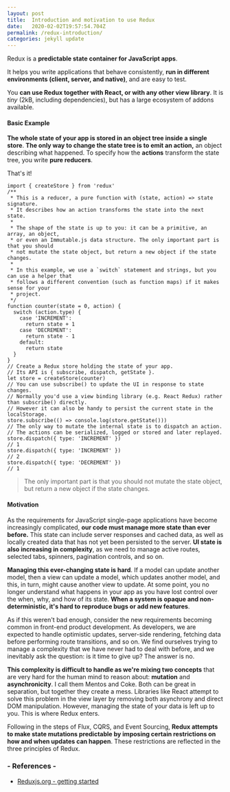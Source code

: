 ```yaml
---
layout: post
title:  Introduction and motivation to use Redux
date:   2020-02-02T19:57:54.704Z
permalink: /redux-introduction/
categories: jekyll update
---
```

Redux is a **predictable state container for JavaScript apps**.

It helps you write applications that behave consistently, **run in different environments (client, server, and native)**, and are easy to test. 

You **can use Redux together with React, or with any other view library**. It is *tiny* (2kB, including dependencies), but has a large ecosystem of addons available.

#### Basic Example
**The whole state of your app is stored in an object tree inside a single store**. **The only way to change the state tree is to emit an action,** an object describing what happened. To specify how the **actions** transform the state tree, you write **pure reducers**.

That's it!

```
import { createStore } from 'redux'
/**
 * This is a reducer, a pure function with (state, action) => state signature.
 * It describes how an action transforms the state into the next state.
 *
 * The shape of the state is up to you: it can be a primitive, an array, an object,
 * or even an Immutable.js data structure. The only important part is that you should
 * not mutate the state object, but return a new object if the state changes.
 *
 * In this example, we use a `switch` statement and strings, but you can use a helper that
 * follows a different convention (such as function maps) if it makes sense for your
 * project.
 */
function counter(state = 0, action) {
  switch (action.type) {
    case 'INCREMENT':
      return state + 1
    case 'DECREMENT':
      return state - 1
    default:
      return state
  }
}
// Create a Redux store holding the state of your app.
// Its API is { subscribe, dispatch, getState }.
let store = createStore(counter)
// You can use subscribe() to update the UI in response to state changes.
// Normally you'd use a view binding library (e.g. React Redux) rather than subscribe() directly.
// However it can also be handy to persist the current state in the localStorage.
store.subscribe(() => console.log(store.getState()))
// The only way to mutate the internal state is to dispatch an action.
// The actions can be serialized, logged or stored and later replayed.
store.dispatch({ type: 'INCREMENT' })
// 1
store.dispatch({ type: 'INCREMENT' })
// 2
store.dispatch({ type: 'DECREMENT' })
// 1
```

>The only important part is that you should not mutate the state object, but return a new object if the state changes.

#### Motivation
As the requirements for JavaScript single-page applications have become increasingly complicated, **our code must manage more state than ever before.** This state can include server responses and cached data, as well as locally created data that has not yet been persisted to the server. **UI state is also increasing in complexity**, as we need to manage active routes, selected tabs, spinners, pagination controls, and so on.

**Managing this ever-changing state is hard**. If a model can update another model, then a view can update a model, which updates another model, and this, in turn, might cause another view to update. At some point, you no longer understand what happens in your app as you have lost control over the when, why, and how of its state. **When a system is opaque and non-deterministic, it's hard to reproduce bugs or add new features**.

As if this weren't bad enough, consider the new requirements becoming common in front-end product development. As developers, we are expected to handle optimistic updates, server-side rendering, fetching data before performing route transitions, and so on. We find ourselves trying to manage a complexity that we have never had to deal with before, and we inevitably ask the question: is it time to give up? The answer is no.

**This complexity is difficult to handle as we're mixing two concepts** that are very hard for the human mind to reason about: **mutation** and **asynchronicity**. I call them Mentos and Coke. Both can be great in separation, but together they create a mess. Libraries like React attempt to solve this problem in the view layer by removing both asynchrony and direct DOM manipulation. However, managing the state of your data is left up to you. This is where Redux enters.

Following in the steps of Flux, CQRS, and Event Sourcing, **Redux attempts to make state mutations predictable by imposing certain restrictions on how and when updates can happen**. These restrictions are reflected in the three principles of Redux.


### - References -

- [Reduxjs.org - getting started](https://redux.js.org/introduction/getting-started)
